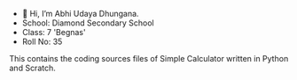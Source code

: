 - 👋 Hi, I’m Abhi Udaya Dhungana.
- School: Diamond Secondary School
- Class: 7 'Begnas'
- Roll No: 35

This contains the coding sources files of Simple Calculator written in Python and Scratch.

<!---
abhiudayadhungana/abhiudayadhungana is a ✨ special ✨ repository because its `README.md` (this file) appears on your GitHub profile.
You can click the Preview link to take a look at your changes.
--->
